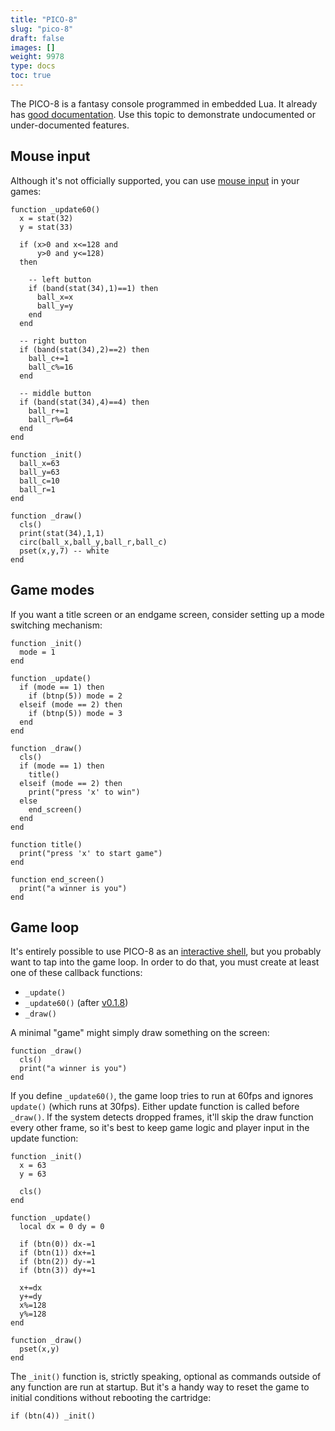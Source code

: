 ```yaml
---
title: "PICO-8"
slug: "pico-8"
draft: false
images: []
weight: 9978
type: docs
toc: true
---
```


The PICO-8 is a fantasy console programmed in embedded Lua. It already has [good documentation](http://www.lexaloffle.com/pico-8.php?page=manual). Use this topic to demonstrate undocumented or under-documented features.

## Mouse input
Although it's not officially supported, you can use [mouse input](http://www.lexaloffle.com/bbs/?tid=3549) in your games: 

    function _update60()
      x = stat(32)
      y = stat(33)
      
      if (x>0 and x<=128 and
          y>0 and y<=128) 
      then
         
        -- left button
        if (band(stat(34),1)==1) then
          ball_x=x
          ball_y=y
        end
      end
        
      -- right button
      if (band(stat(34),2)==2) then
        ball_c+=1
        ball_c%=16
      end
      
      -- middle button
      if (band(stat(34),4)==4) then
        ball_r+=1
        ball_r%=64
      end
    end
    
    function _init()
      ball_x=63
      ball_y=63
      ball_c=10
      ball_r=1
    end
    
    function _draw()
      cls()
      print(stat(34),1,1)
      circ(ball_x,ball_y,ball_r,ball_c)
      pset(x,y,7) -- white
    end




## Game modes
If you want a title screen or an endgame screen, consider setting up a mode switching mechanism:

    function _init()
      mode = 1
    end
    
    function _update()
      if (mode == 1) then
        if (btnp(5)) mode = 2
      elseif (mode == 2) then
        if (btnp(5)) mode = 3
      end
    end
    
    function _draw()
      cls()
      if (mode == 1) then
        title()
      elseif (mode == 2) then
        print("press 'x' to win")
      else
        end_screen()
      end 
    end
    
    function title()
      print("press 'x' to start game")
    end
    
    function end_screen()
      print("a winner is you")
    end

## Game loop
It's entirely possible to use PICO-8 as an [interactive shell](https://en.wikipedia.org/wiki/Read%E2%80%93eval%E2%80%93print_loop), but you probably want to tap into the game loop. In order to do that, you must create at least one of these callback functions:

* `_update()`
* `_update60()` (after [v0.1.8](http://www.lexaloffle.com/bbs/?tid=3706))
* `_draw()`

A minimal "game" might simply draw something on the screen: 

    function _draw()
      cls()
      print("a winner is you")
    end

If you define `_update60()`, the game loop tries to run at 60fps and ignores `update()` (which runs at 30fps). Either update function is called before `_draw()`. If the system detects dropped frames, it'll skip the draw function every other frame, so it's best to keep game logic and player input in the update function:

    function _init()
      x = 63
      y = 63
    
      cls()  
    end
    
    function _update()
      local dx = 0 dy = 0
    
      if (btn(0)) dx-=1
      if (btn(1)) dx+=1 
      if (btn(2)) dy-=1 
      if (btn(3)) dy+=1 
    
      x+=dx
      y+=dy
      x%=128
      y%=128
    end
    
    function _draw()
      pset(x,y)
    end

The `_init()` function is, strictly speaking, optional as commands outside of any function are run at startup. But it's a handy way to reset the game to initial conditions without rebooting the cartridge:

    if (btn(4)) _init()


